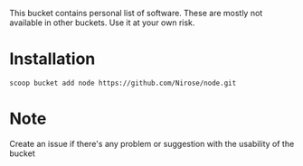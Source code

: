 This bucket contains personal list of software. These are mostly not available in other buckets. Use it at your own risk.

# Installation

	scoop bucket add node https://github.com/Nirose/node.git
    
# Note

Create an issue if there's any problem or suggestion with the usability of the bucket

